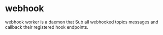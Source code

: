 # webhook

webhook worker is a daemon that Sub all webhooked topics messages and 
callback their registered hook endpoints.

